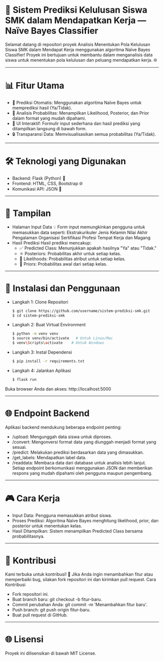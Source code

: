 # 🔨 **Sistem Prediksi Kelulusan Siswa SMK dalam Mendapatkan Kerja — Naïve Bayes Classifier**

Selamat datang di repositori proyek Analisis Menentukan Pola Kelulusan Siswa SMK dalam Mendapat Kerja menggunakan algoritma Naïve Bayes Classifier! Proyek ini bertujuan untuk membantu dalam menganalisis data siswa untuk menentukan pola kelulusan dan peluang mendapatkan kerja. 🌐

---

# 📊 **Fitur Utama**
- 🧩 Prediksi Otomatis: Menggunakan algoritma Naïve Bayes untuk memprediksi hasil (Ya/Tidak).
- 🔢 Analisis Probabilitas: Menampilkan Likelihood, Posterior, dan Prior dalam format yang mudah dipahami.
- 🔄 UI Interaktif: Formulir input sederhana dan hasil prediksi yang ditampilkan langsung di bawah form.
- 🔒 Transparansi Data: Memvisualisasikan semua probabilitas (Ya/Tidak).

---

# 🛠️ **Teknologi yang Digunakan**
- Backend: Flask (Python) 📝
- Frontend: HTML, CSS, Bootstrap 🌐
- Komunikasi API: JSON 🔐

---

# 🎨 **Tampilan**
- Halaman Input Data
💡 Form input memungkinkan pengguna untuk memasukkan data seperti:
  Ekstrakurikuler
  Jenis Kelamin
  Nilai Akhir
  Pengalaman Organisasi
  Sertifikasi Profesi
  Tempat Kerja dan Magang
- Hasil Prediksi
Hasil prediksi mencakup:
  - ✅ Predicted Class: Menunjukkan apakah hasilnya "Ya" atau "Tidak."
  - ⚛ Posteriors: Probabilitas akhir untuk setiap kelas.
  - 🔢 Likelihoods: Probabilitas atribut untuk setiap kelas.
  - 🔐 Priors: Probabilitas awal dari setiap kelas.
---
# 📒 **Instalasi dan Penggunaan**
- Langkah 1: Clone Repositori
  ```bash
  $ git clone https://github.com/username/sistem-prediksi-smk.git
  $ cd sistem-prediksi-smk
   ```
- Langkah 2: Buat Virtual Environment
  ```bash
  $ python -m venv venv
  $ source venv/bin/activate   # Untuk Linux/Mac
  $ venv\Scripts\activate    # Untuk Windows
  ```
- Langkah 3: Instal Dependensi
  ```bash
  $ pip install -r requirements.txt
  ```
- Langkah 4: Jalankan Aplikasi
  ```bash
  $ flask run
  ```
Buka browser Anda dan akses: http://localhost:5000

---

# 🌐 **Endpoint Backend**
Aplikasi backend mendukung beberapa endpoint penting:
- /upload: Mengunggah data siswa untuk diproses.
- /convert: Mengonversi format data yang diunggah menjadi format yang sesuai.
- /predict: Melakukan prediksi berdasarkan data yang dimasukkan.
- /get_labels: Mendapatkan label data.
- /readdata: Membaca data dari database untuk analisis lebih lanjut.
Setiap endpoint berkomunikasi menggunakan JSON dan memberikan respons yang mudah dipahami oleh pengguna maupun pengembang.

---

# 🎮 Cara Kerja

- Input Data: Pengguna memasukkan atribut siswa.
- Proses Prediksi: Algoritma Naïve Bayes menghitung likelihood, prior, dan posterior untuk menentukan kelas.
- Hasil Ditampilkan: Sistem menampilkan Predicted Class bersama probabilitasnya.

---

# 🎉 **Kontribusi**

Kami terbuka untuk kontribusi! 🚀 Jika Anda ingin menambahkan fitur atau memperbaiki bug, silakan fork repositori ini dan kirimkan pull request.
Cara Kontribusi
- Fork repositori ini.
- Buat branch baru: git checkout -b fitur-baru.
- Commit perubahan Anda: git commit -m 'Menambahkan fitur baru'.
- Push branch: git push origin fitur-baru.
- Buat pull request di GitHub.
  
---

# 🌐 **Lisensi**
Proyek ini dilisensikan di bawah MIT License.

